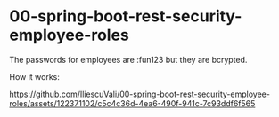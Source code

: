 # 00-spring-boot-rest-security-employee-roles

The passwords for employees are :fun123 but they are bcrypted.


How it works: 

https://github.com/IliescuVali/00-spring-boot-rest-security-employee-roles/assets/122371102/c5c4c36d-4ea6-490f-941c-7c93ddf6f565

